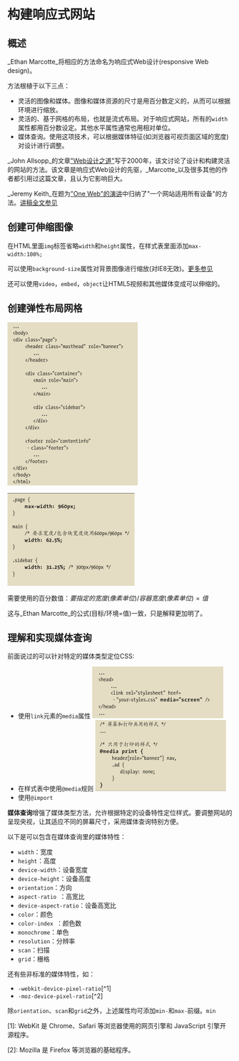 # 构建响应式网站

## 概述

_Ethan Marcotte_将相应的方法命名为响应式Web设计(responsive Web design)。

方法根植于以下三点：

- 灵活的图像和媒体。图像和媒体资源的尺寸是用百分数定义的，从而可以根据环境进行缩放。
- 灵活的、基于网格的布局，也就是流式布局。对于响应式网站，所有的`width`属性都用百分数设定。其他水平属性通常也用相对单位。
- 媒体查询。使用这项技术，可以根据媒体特征(如浏览器可视页面区域的宽度)对设计进行调整。

_John Allsopp_的文章["Web设计之道"](http://alistapart.com/article/dao)写于2000年，该文讨论了设计和构建灵活的网站的方法。该文章是响应式Web设计的先驱，_Marcotte_以及很多其他的作者都引用过这篇文章，且认为它影响巨大。

_Jeremy Keith_在题为["One Web"的演讲](www.vimeo.com/27484362/)中归纳了"一个网站适用所有设备"的方法。[讲稿全文参见](www.adactio.com/articles/4938/)

## 创建可伸缩图像

在HTML里面`img`标签省略`width`和`height`属性，在样式表里面添加`max-width:100%;`

可以使用`background-size`属性对背景图像进行缩放(对IE8无效)。[更多参见](www.css3.info/preview/background-size/)

还可以使用`video`，`embed`，`object`让HTML5视频和其他媒体变成可以伸缩的。

##  创建弹性布局网格

![image-20210129172403492](asstes/image-20210129172403492.png)

![image-20210129172412452](asstes/image-20210129172412452.png)

需要使用的百分数值：$要指定的宽度(像素单位)/容器宽度(像素单位)=值$

这与_Ethan Marcotte_的公式(目标/环境=值)一致，只是解释更加明了。

## 理解和实现媒体查询

前面说过的可以针对特定的媒体类型定位CSS:

- 使用`link`元素的`media`属性
  ![在屏幕上查看页面的时候会应用 your-styles.css 里的样式](asstes/image-20210129175301965.png)
- 在样式表中使用`@media`规则
  ![通过 @media print 规则可以创建专门为打印浏览器里的页面定义的样式。也可以将它们与其它媒体定义的样式放在一起](asstes/image-20210129175327196.png)
- 使用`@import`

**媒体查询**增强了媒体类型方法，允许根据特定的设备特性定位样式。要调整网站的呈现央视，让其适应不同的屏幕尺寸，采用媒体查询特别方便。

以下是可以包含在媒体查询里的媒体特性：

- `width`：宽度
- `height`：高度
- `device-width`：设备宽度
- `device-height`：设备高度
- `orientation`：方向
- `aspect-ratio `：高宽比
- `device-aspect-ratio`：设备高宽比
- `color`：颜色
- `color-index `：颜色数
- `monochrome`：单色
- `resolution`：分辨率
- `scan`：扫描
- `grid`：栅格

还有些非标准的媒体特性，如：

- `-webkit-device-pixel-ratio`[^1]
- `-moz-device-pixel-ratio`[^2]

除`orientation`、`scan`和`grid`之外，上述属性均可添加`min-`和`max-`前缀。`min`

[1]: WebKit 是 Chrome、Safari 等浏览器使用的网页引擎和 JavaScript 引擎开源程序。

[2]: Mozilla 是 Firefox 等浏览器的基础程序。


